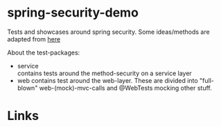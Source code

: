 # spring-security-demo
Tests and showcases around spring security. Some ideas/methods are adapted from [here][1]

About the test-packages:
- service  
  contains tests around the method-security on a service layer
- web
  contains test around the web-layer. These are divided into "full-blown" web-(mock)-mvc-calls and @WebTests mocking other stuff.

# Links
[1]: https://reflectoring.io/unit-testing-spring-boot/